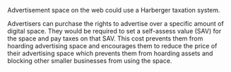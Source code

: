 Advertisement space on the web could use a Harberger taxation system.

Advertisers can purchase the rights to advertise over a specific amount of digital space. They would be required to set a self-assess value (SAV) for the space and pay taxes on that SAV. This cost prevents them from hoarding advertising space and encourages them to reduce the price of their advertising space which prevents them from hoarding assets and blocking other smaller businesses from using the space.
